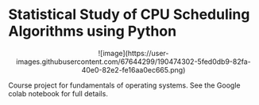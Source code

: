 # Statistical Study of CPU Scheduling Algorithms using Python

<center> ![image](https://user-images.githubusercontent.com/67644299/190474302-5fed0db9-82fa-40e0-82e2-fe16aa0ec665.png) </center>

Course project for fundamentals of operating systems.
See the Google colab notebook for full details.
